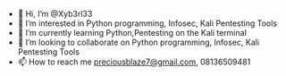 - 👋 Hi, I’m @Xyb3rl33
- 👀 I’m interested in Python programming, Infosec, Kali Pentesting Tools
- 🌱 I’m currently learning Python,Pentesting on the Kali terminal 
- 💞️ I’m looking to collaborate on Python programming, Infosec, Kali Pentesting Tools
- 📫 How to reach me preciousblaze7@gmail.com, 08136509481

<!---
Xyb3rl33/Xyb3rl33 is a ✨ special ✨ repository because its `README.md` (this file) appears on your GitHub profile.
You can click the Preview link to take a look at your changes.
--->
